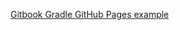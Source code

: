 [Gitbook Gradle GitHub Pages example](https://github.com/daggerok/spring-integration-5-examples/tree/master/gitbook)
